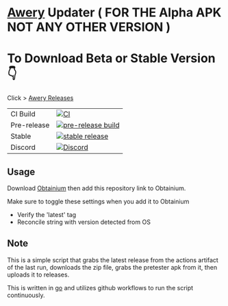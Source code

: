 # [Awery](https://github.com/MrBoomDeveloper/Awery) Updater ( FOR THE Alpha APK NOT ANY OTHER VERSION )

# To Download Beta or Stable Version 👇

Click > [Awery Releases](https://github.com/MrBoomDeveloper/Awery/releases)

<div>
  <table>
    <tr>
      <td>CI Build</td>
      <td><a href="https://github.com/MrBoomDeveloper/Awery/actions/workflows/Build.yml"><img src="https://img.shields.io/github/actions/workflow/status/MrBoomDeveloper/Awery/Build.yml?label=CI+Build&style=for-the-badge" alt="CI"></a></td>
    </tr>
    <tr>
      <td>Pre-release</td>
      <td><a href="https://github.com/MrBoomDeveloper/Awery/releases/pre-release"><img src="https://img.shields.io/github/downloads/MrBoomDeveloper/Awery/pre-release/total?style=for-the-badge" alt="pre-release build"></a></td>
    </tr>
    <tr>
      <td>Stable</td>
      <td><a href="https://github.com/MrBoomDeveloper/Awery/releases/latest"><img src="https://img.shields.io/github/release/MrBoomDeveloper/Awery.svg?maxAge=3600&label=download&style=for-the-badge" alt="stable release"></a></td>
    </tr>
    <tr>
      <td>Discord</td>
      <td><a href="https://discord.gg/7yPSPveReu"><img src="https://img.shields.io/discord/1255770492049162240?label=discord&labelColor=7289da&color=2c2f33&style=for-the-badge" alt="Discord"></a></td>
    </tr>
  </table>
</div>

## Usage

Download [Obtainium](https://github.com/ImranR98/Obtainium) then add this repository link to Obtainium.

Make sure to toggle these settings when you add it to Obtainium
- Verify the 'latest' tag
- Reconcile string with version detected from OS

## Note
This is a simple script that grabs the latest release from the actions artifact of the last run, downloads the zip file, grabs the pretester apk from it, then uploads it to releases.

This is written in [go](https://go.dev/) and utilizes github workflows to run the script continuously.
